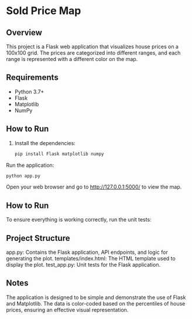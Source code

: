 # Sold Price Map

## Overview

This project is a Flask web application that visualizes house prices on a 100x100 grid. The prices are categorized into different ranges, and each range is represented with a different color on the map.

## Requirements

- Python 3.7+
- Flask
- Matplotlib
- NumPy

## How to Run

1. Install the dependencies:
   ```bash
   pip install Flask matplotlib numpy
    ```

Run the application:
   ```bash
python app.py
```
Open your web browser and go to http://127.0.0.1:5000/ to view the map.

## How to Run
To ensure everything is working correctly, run the unit tests:

## Project Structure

app.py: Contains the Flask application, API endpoints, and logic for generating the plot.
templates/index.html: The HTML template used to display the plot.
test_app.py: Unit tests for the Flask application.

## Notes
The application is designed to be simple and demonstrate the use of Flask and Matplotlib.
The data is color-coded based on the percentiles of house prices, ensuring an effective visual representation.